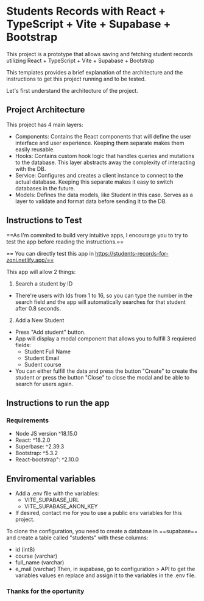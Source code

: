 # Students Records with React + TypeScript + Vite + Supabase + Bootstrap

This project is a prototype that allows saving and fetching student records utilizing React + TypeScript + Vite + Supabase + Bootstrap

This templates provides a brief explanation of the architecture and the instructions to get this project running and to be tested.

Let's first understand the architecture of the project.

## Project Architecture

This project has 4 main layers:
- Components: Contains the React components that will define the user interface and user experience. Keeping them separate makes them easily reusable.
- Hooks: Contains custom hook logic that handles queries and mutations to the database. This layer abstracts away the complexity of interacting with the DB.
- Service: Configures and creates a client instance to connect to the actual database. Keeping this separate makes it easy to switch databases in the future.
- Models: Defines the data models, like Student in this case. Serves as a layer to validate and format data before sending it to the DB.

## Instructions to Test

==As I'm commited to build very intuitive apps, I encourage you to try to test the app before reading the instructions.==

== You can directly test this app in https://students-records-for-zoni.netlify.app/==

This app will allow 2 things:
1. Search a student by ID
  - There're users with Ids from 1 to 16, so you can type the number in the search field and the app will automatically searches for that student after 0.8 seconds.
2. Add a New Student
  - Press "Add student" button.
  - App will display a modal component that allows you to fulfill 3 requiered fields:
    - Student Full Name
    - Student Email
    - Sudent course
  - You can either fulfill the data and press the button  "Create" to create the student or press the button "Close" to close the modal and be able to search for users again.

  ## Instructions to run the app

  ### Requirements
  - Node JS version ^18.15.0
  - React: ^18.2.0
  - Superbase: ^2.39.3
  - Bootstrap: ^5.3.2
  - React-bootstrap": ^2.10.0

 ## Enviromental variables
  - Add a .env file with the variables:
    - VITE_SUPABASE_URL
    - VITE_SUPABASE_ANON_KEY
  - If desired, contact me for you to use a public env variables for this project. 

  To clone the configuration, you need to create a database in ==supabase== and create a table called "students" with these columns:
  - id (int8)
  - course (varchar)
  - full_name (varchar)
  - e_mail (varchar)
Then, in supabase, go to configuration > API to get the variables values en replace and assign it to the variables in the .env file.

### Thanks for the oportunity




